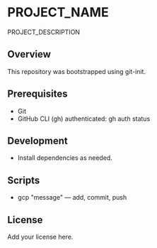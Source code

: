 # PROJECT_NAME

PROJECT_DESCRIPTION

## Overview

This repository was bootstrapped using git-init.

## Prerequisites

- Git
- GitHub CLI (gh) authenticated: gh auth status

## Development

- Install dependencies as needed.

## Scripts

- gcp "message" — add, commit, push

## License

Add your license here.